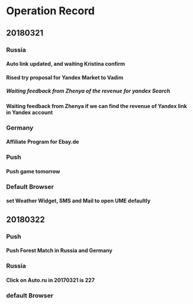 # Operation Record

## 20180321

###  Russia

#### Auto link updated, and waiting Kristina confirm

#### Rised try proposal for Yandex Market to Vadim

##### Waiting feedback from Zhenya of the revenue for yandex Search

#### Waiting feedback from Zhenya if we can find the revenue of Yandex link in Yandex account

### Germany

#### Affiliate Program for Ebay.de

### Push

#### Push game tomorrow

### Default Browser

#### set Weather Widget, SMS and Mail to open UME defaultly

## 20180322

### Push

#### Push Forest Match in Russia and Germany

### Russia

#### Click on Auto.ru in 20170321 is 227

### default Browser
